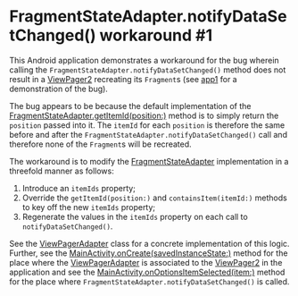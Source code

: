 # FragmentStateAdapter.notifyDataSetChanged() workaround #1

This Android application demonstrates a workaround for the bug wherein calling
the `FragmentStateAdapter.notifyDataSetChanged()` method does not result in
a [ViewPager2](https://developer.android.com/reference/androidx/viewpager2/widget/ViewPager2) recreating
its `Fragment`s (see [app1](../app1) for a demonstration of the bug).

The bug appears to be because the default implementation of
the [FragmentStateAdapter.getItemId(position:)](https://developer.android.com/reference/androidx/viewpager2/adapter/FragmentStateAdapter#getItemId(int))
method is to simply return the `position` passed into it. The `itemId` for each `position` is therefore the
same before and after the `FragmentStateAdapter.notifyDataSetChanged()` call and therefore none of
the `Fragment`s will be recreated.

The workaround is to modify
the [FragmentStateAdapter](https://developer.android.com/reference/androidx/viewpager2/adapter/FragmentStateAdapter)
implementation in a threefold manner as follows:

1. Introduce an `itemIds` property;
2. Override the `getItemId(position:)` and `containsItem(itemId:)` methods to key off the new `itemIds`
   property;
3. Regenerate the values in the `itemIds` property on each call to `notifyDataSetChanged()`.

See the [ViewPagerAdapter](src/main/java/com/tazkiyatech/viewpager2/experiments/app2/ViewPagerAdapter.kt)
class for a concrete implementation of this logic. Further, see
the [MainActivity.onCreate(savedInstanceState:)](src/main/java/com/tazkiyatech/viewpager2/experiments/app2/MainActivity.kt)
method for the place where
the [ViewPagerAdapter](src/main/java/com/tazkiyatech/viewpager2/experiments/app2/ViewPagerAdapter.kt) is
associated to the [ViewPager2](https://developer.android.com/reference/androidx/viewpager2/widget/ViewPager2)
in the application and see
the [MainActivity.onOptionsItemSelected(item:)](src/main/java/com/tazkiyatech/viewpager2/experiments/app2/MainActivity.kt)
method for the place where `FragmentStateAdapter.notifyDataSetChanged()` is called.
